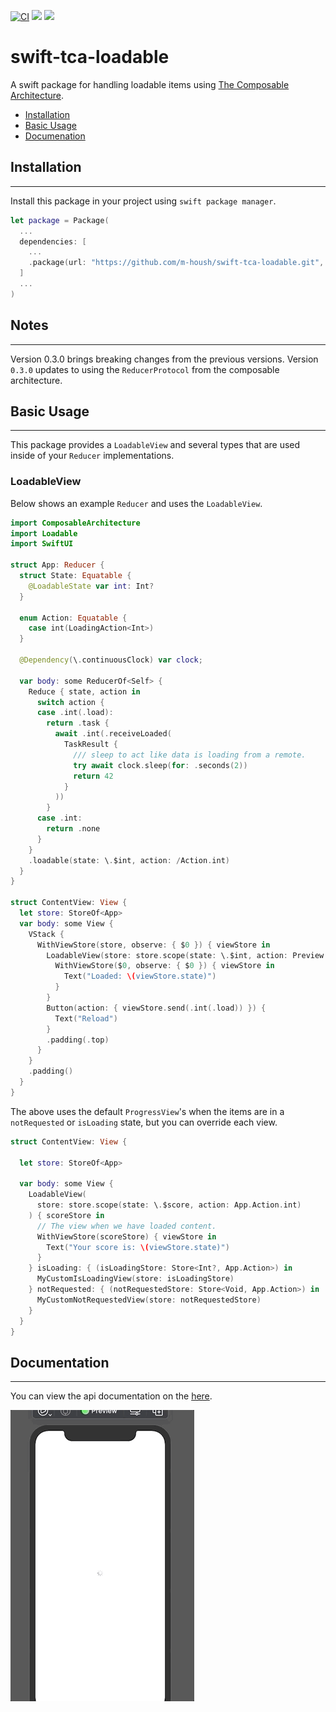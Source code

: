[![CI](https://github.com/m-housh/swift-tca-loadable/actions/workflows/ci.yml/badge.svg)](https://github.com/m-housh/swift-tca-loadable/actions/workflows/ci.yml)
[![](https://img.shields.io/endpoint?url=https%3A%2F%2Fswiftpackageindex.com%2Fapi%2Fpackages%2Fm-housh%2Fswift-tca-loadable%2Fbadge%3Ftype%3Dswift-versions)](https://swiftpackageindex.com/m-housh/swift-tca-loadable)
[![](https://img.shields.io/endpoint?url=https%3A%2F%2Fswiftpackageindex.com%2Fapi%2Fpackages%2Fm-housh%2Fswift-tca-loadable%2Fbadge%3Ftype%3Dplatforms)](https://swiftpackageindex.com/m-housh/swift-tca-loadable)

# swift-tca-loadable

A swift package for handling loadable items using [The Composable Architecture](https://github.com/pointfreeco/swift-composable-architecture).
 
 - [Installation](#installation)
 - [Basic Usage](#basic-usage)
 - [Documenation](#documenation)

## Installation
-------------------
Install this package in your project using `swift package manager`.

```swift
let package = Package(
  ...
  dependencies: [
    ...
    .package(url: "https://github.com/m-housh/swift-tca-loadable.git", from: "0.2.0")
  ]
  ...
)

```

## Notes
----------

Version 0.3.0 brings breaking changes from the previous versions. Version `0.3.0` updates to using the
`ReducerProtocol` from the composable architecture.
 
## Basic Usage
----------------

This package provides a `LoadableView` and several types that are used inside of your `Reducer`
implementations.
 
### LoadableView

 Below shows an example `Reducer` and uses the `LoadableView`.

```swift
import ComposableArchitecture
import Loadable
import SwiftUI
 
struct App: Reducer {
  struct State: Equatable {
    @LoadableState var int: Int?
  }

  enum Action: Equatable {
    case int(LoadingAction<Int>)
  }

  @Dependency(\.continuousClock) var clock;
  
  var body: some ReducerOf<Self> {
    Reduce { state, action in
      switch action {
      case .int(.load):
        return .task {
          await .int(.receiveLoaded(
            TaskResult {
              /// sleep to act like data is loading from a remote.
              try await clock.sleep(for: .seconds(2))
              return 42
            }
          ))
        }
      case .int:
        return .none
      }
    }
    .loadable(state: \.$int, action: /Action.int)
  }
}

struct ContentView: View {
  let store: StoreOf<App>
  var body: some View {
    VStack {
      WithViewStore(store, observe: { $0 }) { viewStore in
        LoadableView(store: store.scope(state: \.$int, action: Preview.Action.int)) {
          WithViewStore($0, observe: { $0 }) { viewStore in
            Text("Loaded: \(viewStore.state)")
          }
        }
        Button(action: { viewStore.send(.int(.load)) }) {
          Text("Reload")
        }
        .padding(.top)
      }
    }
    .padding()
  }
}
```

The above uses the default `ProgressView`'s when the items are in a `notRequested` or
`isLoading` state, but you can override each view.

```swift
struct ContentView: View {

  let store: StoreOf<App>
    
  var body: some View {
    LoadableView(
      store: store.scope(state: \.$score, action: App.Action.int)
    ) { scoreStore in
      // The view when we have loaded content.
      WithViewStore(scoreStore) { viewStore in
        Text("Your score is: \(viewStore.state)")
      }
    } isLoading: { (isLoadingStore: Store<Int?, App.Action>) in 
      MyCustomIsLoadingView(store: isLoadingStore)
    } notRequested: { (notRequestedStore: Store<Void, App.Action>) in 
      MyCustomNotRequestedView(store: notRequestedStore)
    }
  }
}
```
 
## Documentation
---------------------

You can view the api documentation on the 
[here](https://m-housh.github.io/swift-tca-loadable/documentation/loadable/).

![Example Screenshot](https://github.com/m-housh/TCALoadable/blob/main/TCALoadable_Example.gif)
